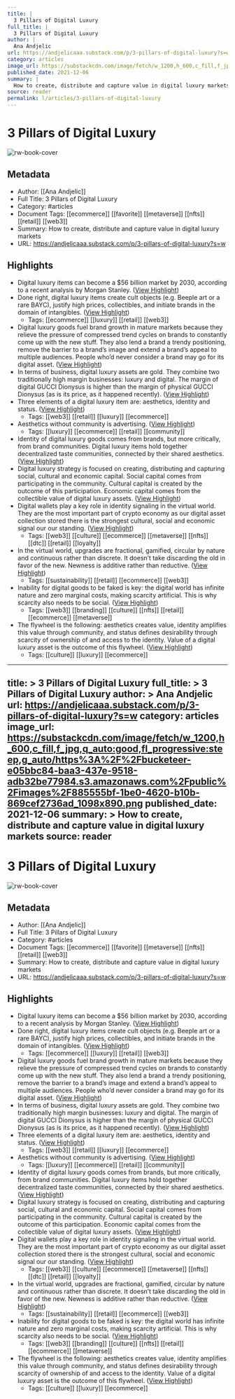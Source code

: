 ```yaml
---
title: |
  3 Pillars of Digital Luxury
full_title: |
  3 Pillars of Digital Luxury
author: |
  Ana Andjelic
url: https://andjelicaaa.substack.com/p/3-pillars-of-digital-luxury?s=w
category: articles
image_url: https://substackcdn.com/image/fetch/w_1200,h_600,c_fill,f_jpg,q_auto:good,fl_progressive:steep,g_auto/https%3A%2F%2Fbucketeer-e05bbc84-baa3-437e-9518-adb32be77984.s3.amazonaws.com%2Fpublic%2Fimages%2F885555bf-1be0-4620-b10b-869cef2736ad_1098x890.png
published_date: 2021-12-06
summary: |
  How to create, distribute and capture value in digital luxury markets
source: reader
permalink: l/articles/3-pillars-of-digital-luxury
---
```

# 3 Pillars of Digital Luxury

![rw-book-cover](https://substackcdn.com/image/fetch/w_1200,h_600,c_fill,f_jpg,q_auto:good,fl_progressive:steep,g_auto/https%3A%2F%2Fbucketeer-e05bbc84-baa3-437e-9518-adb32be77984.s3.amazonaws.com%2Fpublic%2Fimages%2F885555bf-1be0-4620-b10b-869cef2736ad_1098x890.png)

## Metadata
- Author: [[Ana Andjelic]]
- Full Title: 3 Pillars of Digital Luxury
- Category: #articles
- Document Tags: [[ecommerce]] [[favorite]] [[metaverse]] [[nfts]] [[retail]] [[web3]] 
- Summary: How to create, distribute and capture value in digital luxury markets
- URL: https://andjelicaaa.substack.com/p/3-pillars-of-digital-luxury?s=w

## Highlights
- Digital luxury items can become a $56 billion market by 2030, according to a recent analysis by Morgan Stanley. ([View Highlight](https://read.readwise.io/read/01h98nwnqm3mkeperghfyem218))
- Done right, digital luxury items create cult objects (e.g. Beeple art or a rare BAYC), justify high prices, collectibles, and initiate brands in the domain of intangibles. ([View Highlight](https://read.readwise.io/read/01h98nx5akmf4dsfwts4rkw964))
    - Tags: [[ecommerce]] [[luxury]] [[retail]] [[web3]] 
- Digital luxury goods fuel brand growth in mature markets because they relieve the pressure of compressed trend cycles on brands to constantly come up with the new stuff. They also lend a brand a trendy positioning, remove the barrier to a brand’s image and extend a brand’s appeal to multiple audiences. People who’d never consider a brand may go for its digital asset. ([View Highlight](https://read.readwise.io/read/01h98nxppgcgr43qs8t1pn0krq))
- In terms of business, digital luxury assets are gold. They combine two traditionally high margin businesses: luxury and digital. The margin of digital GUCCI Dionysus is higher than the margin of physical GUCCI Dionysus (as is its price, as it happened recently). ([View Highlight](https://read.readwise.io/read/01h98nyj0fyejd37hp5qajzm1b))
- Three elements of a digital luxury item are: aesthetics, identity and status. ([View Highlight](https://read.readwise.io/read/01h98nysqznhfanbfccqshmfk5))
    - Tags: [[web3]] [[retail]] [[luxury]] [[ecommerce]] 
- Aesthetics without community is advertising. ([View Highlight](https://read.readwise.io/read/01h98p0hg98vw1t8jd1gbkczh1))
    - Tags: [[luxury]] [[ecommerce]] [[retail]] [[community]] 
- Identity of digital luxury goods comes from brands, but more critically, from brand communities. Digital luxury items hold together decentralized taste communities, connected by their shared aesthetics. ([View Highlight](https://read.readwise.io/read/01h98p1h9kfn14h3yxmptjpzdv))
- Digital luxury strategy is focused on creating, distributing and capturing social, cultural and economic capital. Social capital comes from participating in the community. Cultural capital is created by the outcome of this participation. Economic capital comes from the collectible value of digital luxury assets. ([View Highlight](https://read.readwise.io/read/01h98p1y9grb2fjdmpe4g7x3f8))
- Digital wallets play a key role in identity signaling in the virtual world. They are the most important part of crypto economy as our digital asset collection stored there is the strongest cultural, social and economic signal our our standing. ([View Highlight](https://read.readwise.io/read/01h98p3ea3pamx5gd4wpfm0ftx))
    - Tags: [[web3]] [[culture]] [[ecommerce]] [[metaverse]] [[nfts]] [[dtc]] [[retail]] [[loyalty]] 
- In the virtual world, upgrades are fractional, gamified, circular by nature and continuous rather than discrete. It doesn’t take discarding the old in favor of the new. Newness is additive rather than reductive. ([View Highlight](https://read.readwise.io/read/01h98p474c4sxr2x7wmdchyd41))
    - Tags: [[sustainability]] [[retail]] [[ecommerce]] [[web3]] 
- Inability for digital goods to be faked is key: the digital world has infinite nature and zero marginal costs, making scarcity artificial. This is why scarcity also needs to be social. ([View Highlight](https://read.readwise.io/read/01h98p6qaen5q63e78hhff0q08))
    - Tags: [[web3]] [[branding]] [[culture]] [[nfts]] [[retail]] [[ecommerce]] [[metaverse]] 
- The flywheel is the following: aesthetics creates value, identity amplifies this value through community, and status defines desirability through scarcity of ownership of and access to the identity. Value of a digital luxury asset is the outcome of this flywheel. ([View Highlight](https://read.readwise.io/read/01h98p7qrv03s437y5crdfnbn6))
    - Tags: [[culture]] [[luxury]] [[ecommerce]] 


---
title: >
  3 Pillars of Digital Luxury
full_title: >
  3 Pillars of Digital Luxury
author: >
  Ana Andjelic
url: https://andjelicaaa.substack.com/p/3-pillars-of-digital-luxury?s=w
category: articles
image_url: https://substackcdn.com/image/fetch/w_1200,h_600,c_fill,f_jpg,q_auto:good,fl_progressive:steep,g_auto/https%3A%2F%2Fbucketeer-e05bbc84-baa3-437e-9518-adb32be77984.s3.amazonaws.com%2Fpublic%2Fimages%2F885555bf-1be0-4620-b10b-869cef2736ad_1098x890.png
published_date: 2021-12-06
summary: >
  How to create, distribute and capture value in digital luxury markets
source: reader
---
# 3 Pillars of Digital Luxury

![rw-book-cover](https://substackcdn.com/image/fetch/w_1200,h_600,c_fill,f_jpg,q_auto:good,fl_progressive:steep,g_auto/https%3A%2F%2Fbucketeer-e05bbc84-baa3-437e-9518-adb32be77984.s3.amazonaws.com%2Fpublic%2Fimages%2F885555bf-1be0-4620-b10b-869cef2736ad_1098x890.png)

## Metadata
- Author: [[Ana Andjelic]]
- Full Title: 3 Pillars of Digital Luxury
- Category: #articles
- Document Tags: [[ecommerce]] [[favorite]] [[metaverse]] [[nfts]] [[retail]] [[web3]] 
- Summary: How to create, distribute and capture value in digital luxury markets
- URL: https://andjelicaaa.substack.com/p/3-pillars-of-digital-luxury?s=w

## Highlights
- Digital luxury items can become a $56 billion market by 2030, according to a recent analysis by Morgan Stanley. ([View Highlight](https://read.readwise.io/read/01h98nwnqm3mkeperghfyem218))
- Done right, digital luxury items create cult objects (e.g. Beeple art or a rare BAYC), justify high prices, collectibles, and initiate brands in the domain of intangibles. ([View Highlight](https://read.readwise.io/read/01h98nx5akmf4dsfwts4rkw964))
    - Tags: [[ecommerce]] [[luxury]] [[retail]] [[web3]] 
- Digital luxury goods fuel brand growth in mature markets because they relieve the pressure of compressed trend cycles on brands to constantly come up with the new stuff. They also lend a brand a trendy positioning, remove the barrier to a brand’s image and extend a brand’s appeal to multiple audiences. People who’d never consider a brand may go for its digital asset. ([View Highlight](https://read.readwise.io/read/01h98nxppgcgr43qs8t1pn0krq))
- In terms of business, digital luxury assets are gold. They combine two traditionally high margin businesses: luxury and digital. The margin of digital GUCCI Dionysus is higher than the margin of physical GUCCI Dionysus (as is its price, as it happened recently). ([View Highlight](https://read.readwise.io/read/01h98nyj0fyejd37hp5qajzm1b))
- Three elements of a digital luxury item are: aesthetics, identity and status. ([View Highlight](https://read.readwise.io/read/01h98nysqznhfanbfccqshmfk5))
    - Tags: [[web3]] [[retail]] [[luxury]] [[ecommerce]] 
- Aesthetics without community is advertising. ([View Highlight](https://read.readwise.io/read/01h98p0hg98vw1t8jd1gbkczh1))
    - Tags: [[luxury]] [[ecommerce]] [[retail]] [[community]] 
- Identity of digital luxury goods comes from brands, but more critically, from brand communities. Digital luxury items hold together decentralized taste communities, connected by their shared aesthetics. ([View Highlight](https://read.readwise.io/read/01h98p1h9kfn14h3yxmptjpzdv))
- Digital luxury strategy is focused on creating, distributing and capturing social, cultural and economic capital. Social capital comes from participating in the community. Cultural capital is created by the outcome of this participation. Economic capital comes from the collectible value of digital luxury assets. ([View Highlight](https://read.readwise.io/read/01h98p1y9grb2fjdmpe4g7x3f8))
- Digital wallets play a key role in identity signaling in the virtual world. They are the most important part of crypto economy as our digital asset collection stored there is the strongest cultural, social and economic signal our our standing. ([View Highlight](https://read.readwise.io/read/01h98p3ea3pamx5gd4wpfm0ftx))
    - Tags: [[web3]] [[culture]] [[ecommerce]] [[metaverse]] [[nfts]] [[dtc]] [[retail]] [[loyalty]] 
- In the virtual world, upgrades are fractional, gamified, circular by nature and continuous rather than discrete. It doesn’t take discarding the old in favor of the new. Newness is additive rather than reductive. ([View Highlight](https://read.readwise.io/read/01h98p474c4sxr2x7wmdchyd41))
    - Tags: [[sustainability]] [[retail]] [[ecommerce]] [[web3]] 
- Inability for digital goods to be faked is key: the digital world has infinite nature and zero marginal costs, making scarcity artificial. This is why scarcity also needs to be social. ([View Highlight](https://read.readwise.io/read/01h98p6qaen5q63e78hhff0q08))
    - Tags: [[web3]] [[branding]] [[culture]] [[nfts]] [[retail]] [[ecommerce]] [[metaverse]] 
- The flywheel is the following: aesthetics creates value, identity amplifies this value through community, and status defines desirability through scarcity of ownership of and access to the identity. Value of a digital luxury asset is the outcome of this flywheel. ([View Highlight](https://read.readwise.io/read/01h98p7qrv03s437y5crdfnbn6))
    - Tags: [[culture]] [[luxury]] [[ecommerce]] 


